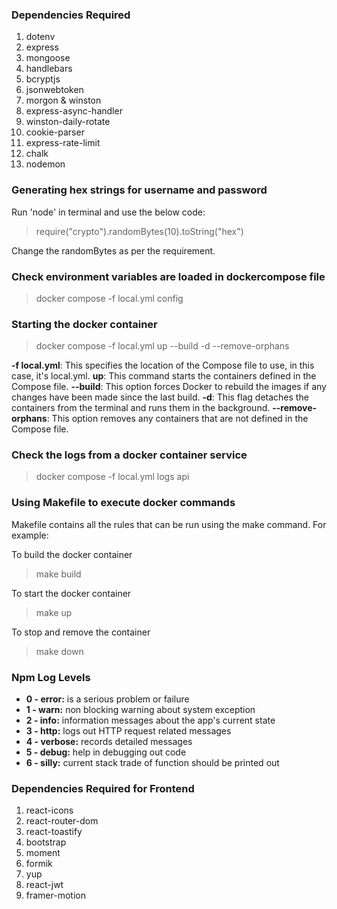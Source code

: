 ### Dependencies Required

1. dotenv
2. express
3. mongoose
4. handlebars
5. bcryptjs
6. jsonwebtoken
7. morgon & winston
8. express-async-handler
9. winston-daily-rotate
10. cookie-parser
11. express-rate-limit
12. chalk
13. nodemon

### Generating hex strings for username and password

Run 'node' in terminal and use the below code:

> require("crypto").randomBytes(10).toString("hex")

Change the randomBytes as per the requirement.

### Check environment variables are loaded in dockercompose file

> docker compose -f local.yml config

### Starting the docker container

> docker compose -f local.yml up --build -d --remove-orphans

**-f local.yml**: This specifies the location of the Compose file to use, in this case, it's local.yml.
**up**: This command starts the containers defined in the Compose file.
**--build**: This option forces Docker to rebuild the images if any changes have been made since the last build.
**-d**: This flag detaches the containers from the terminal and runs them in the background.
**--remove-orphans**: This option removes any containers that are not defined in the Compose file.

### Check the logs from a docker container service

> docker compose -f local.yml logs api

### Using Makefile to execute docker commands

Makefile contains all the rules that can be run using the make command. For example:

To build the docker container

> make build

To start the docker container

> make up

To stop and remove the container

> make down

### Npm Log Levels

-   **0 - error:** is a serious problem or failure
-   **1 - warn:** non blocking warning about system exception
-   **2 - info:** information messages about the app's current state
-   **3 - http:** logs out HTTP request related messages
-   **4 - verbose:** records detailed messages
-   **5 - debug:** help in debugging out code
-   **6 - silly:** current stack trade of function should be printed out

### Dependencies Required for Frontend

1. react-icons
2. react-router-dom
3. react-toastify
4. bootstrap
5. moment
6. formik
7. yup
8. react-jwt
9. framer-motion
